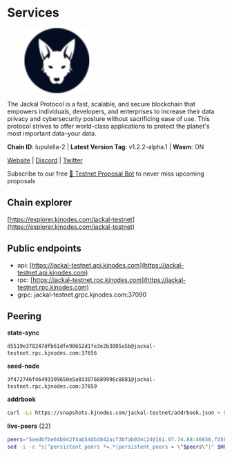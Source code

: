 # Services

<figure><img src="https://raw.githubusercontent.com/kj89/cosmos-images/main/logos/jackal.png" width="150" alt=""><figcaption></figcaption></figure>

The Jackal Protocol is a fast, scalable, and secure blockchain that empowers  individuals, developers, and enterprises to increase their data privacy and  cybersecurity posture without sacrificing ease of use. This protocol strives  to offer world-class applications to protect the planet's most important data–your data.

**Chain ID**: lupulella-2 | **Latest Version Tag**: v1.2.2-alpha.1 | **Wasm**: ON

[Website](https://jackalprotocol.com) | [Discord](https://discord.com/invite/5GKym3p6rj) | [Twitter](https://twitter.com/Jackal_Protocol)



Subscribe to our free [🤖 Testnet Proposal Bot](https://t.me/kjnodes_testnet_proposal_bot) to never miss upcoming proposals


## Chain explorer
[https://explorer.kjnodes.com/jackal-testnet](https://explorer.kjnodes.com/jackal-testnet)

## Public endpoints

* api: [https://jackal-testnet.api.kjnodes.com](https://jackal-testnet.api.kjnodes.com)
* rpc: [https://jackal-testnet.rpc.kjnodes.com](https://jackal-testnet.rpc.kjnodes.com)
* grpc: jackal-testnet.grpc.kjnodes.com:37090

## Peering

**state-sync**

```text
d5519e378247dfb61dfe90652d1fe3e2b3005a5b@jackal-testnet.rpc.kjnodes.com:37656
```

**seed-node**

```text
3f472746f46493309650e5a033076689996c8881@jackal-testnet.rpc.kjnodes.com:37659
```

**addrbook**
```bash
curl -Ls https://snapshots.kjnodes.com/jackal-testnet/addrbook.json > $HOME/.canine/config/addrbook.json
```

**live-peers** (22)
```bash
peers="5eedbfbe64b942f4ab54db3842acf3bfab034c24@161.97.74.88:46656,fd5b3021fe67406e63c1a3e3e89cb243bc0791c9@65.109.32.174:32656,4ea723e652f11433734ae2aa6f364ef0510d6636@16.163.74.176:26626,d5519e378247dfb61dfe90652d1fe3e2b3005a5b@65.109.68.190:37656,3aaeda343f226f9f2f00eeda53a20db438449c8c@89.58.45.204:46656,09d9127972ded9e22f9f11833ed7fcfa149cf1fa@65.109.92.240:19126,cf3921d374ad226e4b2248626c285302cba5e55e@141.95.33.39:26656,5c2a752c9b1952dbed075c56c600c3a79b58c395@195.3.220.57:26906,11b91d243d43e761c96cfbf49f2f2bd06cce2df8@65.109.23.114:17556,2cdaa56d0778b20be8430069eefeab2138190355@78.46.106.75:37656,1b191fb9ef837dec648136097f94925a15dd85ab@213.170.135.20:26516,9a2c091798681f89b11f8eea370bf9c6284437c5@167.86.115.183:26656,0394449cab5a29f24dd4f37683d3b7622f27c0fc@65.108.206.118:61156,712dd67b7abe08577d394e90a4930492c8f7d2ee@65.108.124.219:41656,2ededbdbd98580e22ae8c3676e37b6e1fc1d987b@142.132.248.253:23656,a0f726a3dffb45d9cbde0913701bd757fcd7e434@157.90.2.254:36656,84af58201840781a0a62449d1dcdb0ad0cf5bdb3@91.223.3.144:26356,dc84774683298e57a848b59b7c0d1a70477b4fc1@213.239.207.175:48656,e4e93ce4b050c9d821e15b69477f5da706121343@65.109.93.152:31656,ec78732a7d5bdc1e27e8d7ac1bffe3881c9fb271@65.108.226.183:17556,d3677c7a3f9ef42d5ba213ae84c4c5749f4ee787@44.204.38.21:26656,8a11570dbaa0f4d98ca2ef0ad117e9c1154d81b9@65.108.230.113:19126"
sed -i -e "s|^persistent_peers *=.*|persistent_peers = \"$peers\"|" $HOME/.canine/config/config.toml
```
